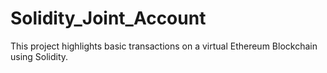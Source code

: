 # Solidity_Joint_Account
This project highlights basic transactions on a virtual Ethereum Blockchain using Solidity.
